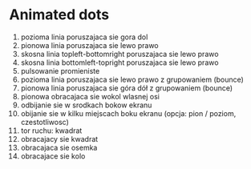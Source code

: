 # Animated dots

1. pozioma linia poruszajaca sie gora dol
2. pionowa linia poruszajaca sie lewo prawo
3. skosna linia topleft-bottomright poruszajaca sie lewo prawo
4. skosna linia bottomleft-topright poruszajaca sie lewo prawo
5. pulsowanie promieniste
6. pozioma linia poruszajaca sie lewo prawo z grupowaniem (bounce)
7. pionowa linia poruszajaca sie góra dół z grupowaniem (bounce)
8. pionowa obracajaca sie wokol wlasnej osi
9. odbijanie sie w srodkach bokow ekranu
10. obijanie sie w kilku miejscach boku ekranu (opcja: pion / poziom, czestotliwosc)
11. tor ruchu: kwadrat
12. obracajacy sie kwadrat
13. obracajaca sie osemka
14. obracajace sie kolo
